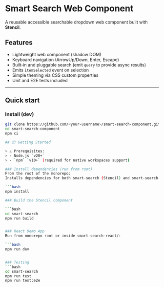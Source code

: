 # Smart Search Web Component

A reusable accessible searchable dropdown web component built with **Stencil**.

## Features

- Lightweight web component (shadow DOM)
- Keyboard navigation (ArrowUp/Down, Enter, Escape)
- Built-in and pluggable search (emit `query` to provide async results)
- Emits `itemSelected` event on selection
- Simple theming via CSS custom properties
- Unit and E2E tests included

---

## Quick start

### Install (dev)
```bash
git clone https://github.com/<your-username>/smart-search-component.git
cd smart-search-component
npm ci

## 📦 Getting Started

> ⚠️ Prerequisites:
> - Node.js `v20+`
> - `npm` `v10+` (required for native workspaces support)

### Install dependencies (run from root)
From the root of the monorepo:
Installs dependencies for both smart-search (Stencil) and smart-search-react (React) via npm workspaces.

```bash
npm install

### Build the Stencil component

```bash
cd smart-search
npm run build 


### React Demo App
Run from monorepo root or inside smart-search-react/:

```bash
npm run dev


### Testing
```bash
cd smart-search
npm run test
npm run test:e2e

